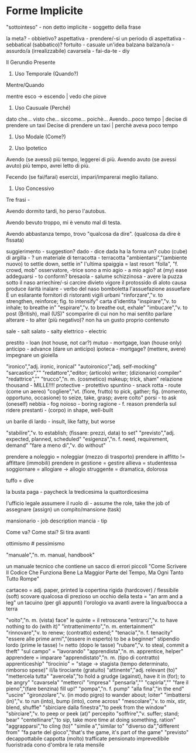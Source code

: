 # Forme Implicite

"sottointeso" - non detto
implicite - soggetto della frase

la meta? - obbietivo?
aspettativa - prendere/-si un periodo di aspettativa - sebbatical (sabbatico)?
fortuito - casuale
un'idea balzana
balzano/a - assurdo/a (irrealizzabile)
cavarsela - 
fai-da-te - diy

Il Gerundio Presente

1. Uso Temporale (Quando?)

Mentre/Quando

mentre esco -> escendo | vedo che piove

1. Uso Causuale (Perché)

dato che...
visto che...
siccome...
poichè...
Avendo...poco tempo | decise di prendere un taxi
Decise di prendere un taxi | perchè aveva poco tempo

1. Uso Modale (Come?)



1. Uso Ipotetico

Avendo (se avessi) più tempo, leggerei di più.
Avendo avuto (se avessi avuto) più tempo, avrei letto di più.

Fecendo (se fai/farai) esercizi, impari/imparerai meglio italiano.



1. Uso Concessivo

Tre frasi - 

Avendo dormito tardi, ho perso l'autobus.

Avendo bevuto troppo, mi è venuto mal di testa.

Avendo abbastanza tempo, trovo "qualcosa da dire". (qualcosa da dire è fissata)

suggierimento - suggestion?
dado - dice
dada ha la forma un? cubo (cube)
di argilla - ? un materiale
di terracotta - terracotta 
"ambientarsi","(ambiente nuovo) to settle down, settle in"
l'ultima spaiggia = last resort
"folla", "f. crowd, mob"
osservatore, -trice
sono a mio agio - a mio agio? at (my) ease
addeguarsi - to conform?
bresaola - salume
schizzinosa - avere la puzza sotto il naso
arriechire/-si
carcire
divieto
vigore
il protossido di aloto causa
produce ilarità
inalare - verbo del naso
bomboletta
l'assuefazione
assuefare
È un esilarante
fornitori di ristoranti
vigili urbani
"rinforzare","v. to strengthen, reinforce; fig. to intensify"
carta d'identita
"inspirare","v. to inhale; to breathe in"
"espirare","v. to breathe out, exhale"
"imbucare","v. to post (British), mail (US)"
scomparire
di cui non ho mai sentito parlare
alterare - to alter (più negativo)?
non ha un gusto proprio
contenuto

sale - salt
salato - salty
elettrico - electric

prestito - loan (not house, not car?)
mutuo - mortgage, loan (house only)
anticipo - advance (dare un anticipo)
ipoteca - mortgage? (mettere, avere)
impegnare un gioiella

"ironico","adj. ironic, ironical"
"autoironico","adj. self-mocking"
"sarcastico",""
"redattore","editor; (articolo) writer; (dizionario) compiler"
"redattrice",""
"trucco","n. m. (cosmetico) makeup; trick, sham"
relazione
thousand - MILLE!!!!
protective - protettivo
spuntino - snack
rotta - route (come un aereo)
"cogliere","vt.  (fiore, frutto) to pick, gather; fig. (momento, opportuno, occasione) to seize, take, grasp; avere colto"
porsi - to ask (oneself)
nebbia - fog
noioso - boring
ragione - f. reason
prenderla sul ridere
prestanti - (corpo) in shape, well-built

un barile di lardo - insult, like fatty, but worse


"stabilire","v. to establish; (fissare: prezzi, data) to set"
"previsto","adj. expected, planned, scheduled"
"esigenza","n. f. need, requirement, demand"
"fare a meno di","v. do without"

prendere a noleggio = noleggiar (mezzo di trasporto)
prendere in affitto != affittare (immobili)
prendere in gestione = gestire 
allieva = studentessa
soggiornare = allogiare -> allogio
struggente = dramatica, dolorosa

tuffo = dive

la busta paga - paycheck
la tredicesima
la quattordicesima

l'ufficio legale
assumere il ruolo di - assume the role, take the job of
assegnare (assign) un compito/mansione (task)

mansionario - job description
mancia - tip

Come va?  Come stai?
Si tira avanti

ottimismo # pessimismo

"manuale","n. m. manual, handbook"

un manuale tecnico che contiene un sacco di errori piccoli
"Come Scrivere Il Codice Che Funziona Bene 
La Maggior Parte del Tempo, Ma Ogni Tanto Tutto Rompe"

cartaceo = adj. paper, printed
la copertina rigida (hardcover) / flessibile (soft)
scovare qualcosa di prezioso
un occhio della testa = "an arm and a leg"
un tacuino (per gli appunti)
l'orologio va avanti
avere la lingua/bocca a terra

"volto","n. m. (vista) face"
le quinte = il retroscena
"entrarci","v. to have nothing to do (with it)"
"intrattenimento","n. m. entertainment"
"rinnovare","v. to renew; (contratto) extend;"
"tenacia","n. f. tenacity"
"essere alle prime armi","(essere in esperto) to be a beginner"
stipendio lordo (prime le tasse) != netto (dopo le tasse)
"rubare","v. to steal, commit a theft"
"sul campo" = "lavorando"
"apprendista","n. m. apprentice, helper"
apprendere = imparare
"apprendistato","n. m. (tipo di contratto) apprenticeship"
"tirocinio" = "stage -> stagista (tempo determinato, rimborso spese)"
il/la tirociante (gratuito)
"attinente","adj. relevant (to)"
"mettercela tutta"
"avercela","to hold a grudge (against), have it in (for); to be angry"
"cavarsela"
"metterci"
"impresa"
"pensarla",""
"capirla",""
"fare il pieno","(fare benzina) fill up!"
"pompa","n. f. pump"
"alla fina","in the end"
"uscire"
"gironzolare","v. (in modo pigro) to wander about; loiter"
"imbattersi (in)","v. to run (into), bump (into), come across"
"mescolare","v. to mix, stir, blend, shuffle"
"sbirciare dalla finestra","to peek from the window"
"sbirciare","v. to peep or peek (at)"
percepito
"soffrire","v. suffer; stand; bear"
"centellinare","to sip, take more time at doing something, ration"
"aggrapparsi","to cling (to)"
"simile a","similar to"
"diverso da","different from"
"fa parte del gioco","that's the game, it's part of the game"
"previsto"
decappottabile
cappotta
(molto) trafficate
pensionato
imprevedibile
fuoristrada
cono d'ombra
le rata mensile
